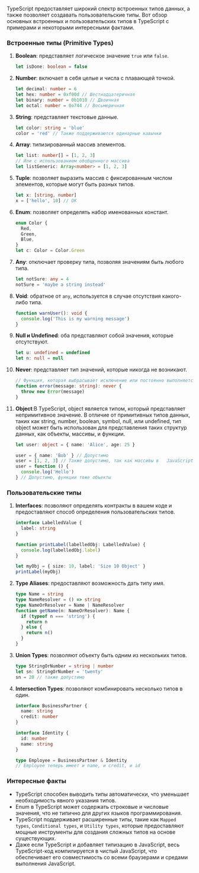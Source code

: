 TypeScript предоставляет широкий спектр встроенных типов данных, а также позволяет создавать пользовательские типы. Вот обзор основных встроенных и пользовательских типов в TypeScript с примерами и некоторыми интересными фактами.

### Встроенные типы (Primitive Types)

1. **Boolean**: представляет логическое значение `true` или `false`.

   ```typescript
   let isDone: boolean = false
   ```

2. **Number**: включает в себя целые и числа с плавающей точкой.

   ```typescript
   let decimal: number = 6
   let hex: number = 0xf00d // Шестнадцатеричная
   let binary: number = 0b1010 // Двоичная
   let octal: number = 0o744 // Восьмеричная
   ```

3. **String**: представляет текстовые данные.

   ```typescript
   let color: string = 'blue'
   color = 'red' // Также поддерживаются одинарные кавычки
   ```

4. **Array**: типизированный массив элементов.

   ```typescript
   let list: number[] = [1, 2, 3]
   // Или с использованием обобщенного массива
   let listGeneric: Array<number> = [1, 2, 3]
   ```

5. **Tuple**: позволяет выразить массив с фиксированным числом элементов, которые могут быть разных типов.

   ```typescript
   let x: [string, number]
   x = ['hello', 10] // OK
   ```

6. **Enum**: позволяет определять набор именованных констант.

   ```typescript
   enum Color {
     Red,
     Green,
     Blue,
   }
   let c: Color = Color.Green
   ```

7. **Any**: отключает проверку типа, позволяя значениям быть любого типа.

   ```typescript
   let notSure: any = 4
   notSure = 'maybe a string instead'
   ```

8. **Void**: обратное от `any`, используется в случае отсутствия какого-либо типа.

   ```typescript
   function warnUser(): void {
     console.log('This is my warning message')
   }
   ```

9. **Null и Undefined**: оба представляют собой значения, которые отсутствуют.

   ```typescript
   let u: undefined = undefined
   let n: null = null
   ```

10. **Never**: представляет тип значений, которые никогда не возникают.
    ```typescript
    // Функция, которая выбрасывает исключение или постоянно выполняется, будет возвращать never
    function error(message: string): never {
      throw new Error(message)
    }
    ```
11. **Object**:В TypeScript, object является типом, который представляет непримитивное значение. В отличие от примитивных типов данных, таких как string, number, boolean, symbol, null, или undefined, тип object может быть использован для представления таких структур данных, как объекты, массивы, и функции.

    ```typescript
    let user: object = { name: 'Alice', age: 25 }

    user = { name: 'Bob' } // Допустимо
    user = [1, 2, 3] // Также допустимо, так как массивы в   JavaScript   являются объектами
    user = function () {
      console.log('Hello')
    } // Допустимо, функции тоже объекты
    ```

### Пользовательские типы

1. **Interfaces**: позволяют определять контракты в вашем коде и предоставляют способ определения пользовательских типов.

   ```typescript
   interface LabelledValue {
     label: string
   }

   function printLabel(labelledObj: LabelledValue) {
     console.log(labelledObj.label)
   }

   let myObj = { size: 10, label: 'Size 10 Object' }
   printLabel(myObj)
   ```

2. **Type Aliases**: предоставляют возможность дать типу имя.

   ```typescript
   type Name = string
   type NameResolver = () => string
   type NameOrResolver = Name | NameResolver
   function getName(n: NameOrResolver): Name {
     if (typeof n === 'string') {
       return n
     } else {
       return n()
     }
   }
   ```

3. **Union Types**: позволяют объекту быть одним из нескольких типов.

   ```typescript
   type StringOrNumber = string | number
   let sn: StringOrNumber = 'twenty'
   sn = 20 // также допустимо
   ```

4. **Intersection Types**: позволяют комбинировать несколько типов в один.

   ```typescript
   interface BusinessPartner {
     name: string
     credit: number
   }

   interface Identity {
     id: number
     name: string
   }

   type Employee = BusinessPartner & Identity
   // Employee теперь имеет и name, и credit, и id
   ```

### Интересные факты

- TypeScript способен выводить типы автоматически, что уменьшает необходимость явного указания типов.
- Enum в TypeScript может содержать строковые и числовые значения, что не типично для других языков программирования.
- TypeScript поддерживает расширенные типы, такие как `Mapped types`, `Conditional types`, и `Utility types`, которые предоставляют мощные инструменты для создания сложных типов на основе существующих.
- Даже если TypeScript и добавляет типизацию в JavaScript, весь TypeScript-код компилируется в чистый JavaScript, что обеспечивает его совместимость со всеми браузерами и средами выполнения JavaScript.

